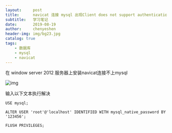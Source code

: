 ```yaml
---
layout:     post
title:      navicat 连接 mysql 出现Client does not support authentication protocol requested by server解决方案
subtitle:   学习笔记
date:       2019-08-19
author:     chenyeshen
header-img: img/bg23.jpg
catalog: true
tags:
    - 数据库
    - mysql
    - navicat
---
```


在 window server 2012 服务器上安装navicat连接不上mysql

![img](https://chenyeshen.oss-cn-shenzhen.aliyuncs.com/oneblog/article/20190720013413030.png)

输入以下文本执行解决

```
USE mysql;

ALTER USER 'root'@'localhost' IDENTIFIED WITH mysql_native_password BY '123456'; 

FLUSH PRIVILEGES;
```

 